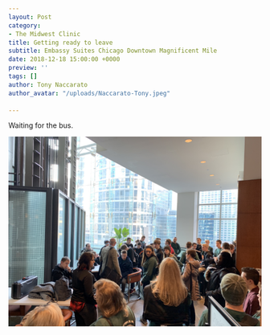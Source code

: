 ```yaml
---
layout: Post
category:
- The Midwest Clinic
title: Getting ready to leave
subtitle: Embassy Suites Chicago Downtown Magnificent Mile
date: 2018-12-18 15:00:00 +0000
preview: ''
tags: []
author: Tony Naccarato
author_avatar: "/uploads/Naccarato-Tony.jpeg"

---
```

Waiting for the bus.

![](/uploads/9E33E2D8-5FEC-43FC-8DB5-7A6F36E44F70.jpeg)